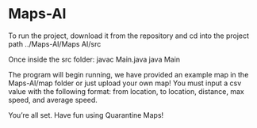 # Maps-AI
To run the project, download it from the repository and cd into the project path ../Maps-AI/Maps AI/src

Once inside the src folder:
javac Main.java
java Main

The program will begin running, we have provided an example map in the Maps-AI/map folder or just upload your own map! You must input a csv value with the following format: from location, to location, distance, max speed, and average speed.

You’re all set. Have fun using Quarantine Maps!
